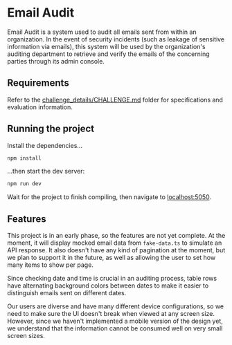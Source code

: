 # Email Audit

Email Audit is a system used to audit all emails sent from within an organization.
In the event of security incidents (such as leakage of sensitive information via emails), this system will be used by the organization's auditing department to retrieve and verify the emails of the concerning parties through its admin console.

## Requirements

Refer to the [challenge_details/CHALLENGE.md](../challenge_details/CHALLENGE.md) folder for specifications and evaluation information.

## Running the project

Install the dependencies...

```bash
npm install
```

...then start the dev server:

```bash
npm run dev
```

Wait for the project to finish compiling, then navigate to [localhost:5050](http://localhost:5050).

## Features

This project is in an early phase, so the features are not yet complete. At the moment, it will display mocked email data from `fake-data.ts` to simulate an API response. It also doesn't have any kind of pagination at the moment, but we plan to support it in the future, as well as allowing the user to set how many items to show per page.

Since checking date and time is crucial in an auditing process, table rows have alternating background colors between dates to make it easier to distinguish emails sent on different dates.

Our users are diverse and have many different device configurations, so we need to make sure the UI doesn't break when viewed at any screen size. However, since we haven't implemented a mobile version of the design yet, we understand that the information cannot be consumed well on very small screen sizes.
